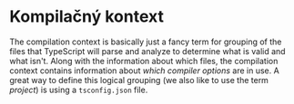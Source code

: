 # Kompilačný kontext

The compilation context is basically just a fancy term for grouping of the files that TypeScript will parse and analyze to determine what is valid and what isn't. Along with the information about which files, the compilation context contains information about _which compiler options_ are in use. A great way to define this logical grouping \(we also like to use the term _project_\) is using a `tsconfig.json` file.

